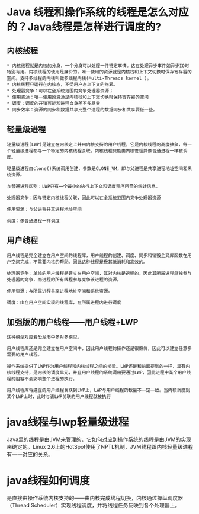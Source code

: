 # Java 线程和操作系统的线程是怎么对应的？Java线程是怎样进行调度的?


## 内核线程
    * 内核线程就是内核的分身，一个分身可以处理一件特定事情。这在处理异步事件如异步IO时特别有用。内核线程的使用是廉价的，唯一使用的资源就是内核栈和上下文切换时保存寄存器的空间。支持多线程的内核叫做多线程内核(Multi-Threads kernel )。
    * 内核线程只运行在内核态，不受用户态上下文的拖累。
    * 处理器竞争：可以在全系统范围内竞争处理器资源；
    * 使用资源：唯一使用的资源是内核栈和上下文切换时保持寄存器的空间
    * 调度：调度的开销可能和进程自身差不多昂贵
    * 同步效率：资源的同步和数据共享比整个进程的数据同步和共享要低一些。

    
    
## 轻量级进程

    轻量级进程(LWP)是建立在内核之上并由内核支持的用户线程，它是内核线程的高度抽象，每一个轻量级进程都与一个特定的内核线程关联。内核线程只能由内核管理并像普通进程一样被调度。

    轻量级进程由clone()系统调用创建，参数是CLONE_VM，即与父进程是共享进程地址空间和系统资源。

    与普通进程区别：LWP只有一个最小的执行上下文和调度程序所需的统计信息。

    处理器竞争：因与特定内核线程关联，因此可以在全系统范围内竞争处理器资源
    
    使用资源：与父进程共享进程地址空间
    
    调度：像普通进程一样调度
    
    
## 用户线程

    用户线程是完全建立在用户空间的线程库，用户线程的创建、调度、同步和销毁全又库函数在用户空间完成，不需要内核的帮助。因此这种线程是极其低消耗和高效的。

    处理器竞争：单纯的用户线程是建立在用户空间，其对内核是透明的，因此其所属进程单独参与处理器的竞争，而进程的所有线程参与竞争该进程的资源。
    
    使用资源：与所属进程共享进程地址空间和系统资源。
    
    调度：由在用户空间实现的线程库，在所属进程内进行调度
    
    
## 加强版的用户线程——用户线程+LWP

    这种模型对应着恐龙书中多对多模型。

    用户线程库还是完全建立在用户空间中，因此用户线程的操作还是很廉价，因此可以建立任意多需要的用户线程。

    操作系统提供了LWP作为用户线程和内核线程之间的桥梁。LWP还是和前面提到的一样，具有内核线程支持，是内核的调度单元，并且用户线程的系统调用要通过LWP，因此进程中某个用户线程的阻塞不会影响整个进程的执行。

    用户线程库将建立的用户线程关联到LWP上，LWP与用户线程的数量不一定一致。当内核调度到某个LWP上时，此时与该LWP关联的用户线程就被执行
    
    
# java线程与lwp轻量级进程

  Java里的线程是由JVM来管理的，它如何对应到操作系统的线程是由JVM的实现来确定的。Linux 2.6上的HotSpot使用了NPTL机制，JVM线程跟内核轻量级进程有一一对应的关系。
  
  
# java线程如何调度

  是直接由操作系统内核支持的——由内核完成线程切换，内核通过操纵调度器（Thread Scheduler）实现线程调度，并将线程任务反映到各个处理器上。

    
    
